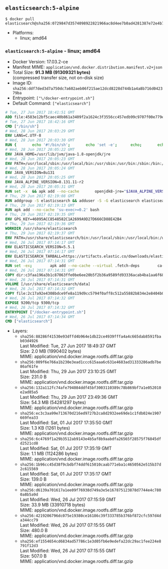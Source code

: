 ## `elasticsearch:5-alpine`

```console
$ docker pull elasticsearch@sha256:0729847d3574098922821966ac8d4ee7b0ad4281387e72e4b761aa68e2a8b459
```

-	Platforms:
	-	linux; amd64

### `elasticsearch:5-alpine` - linux; amd64

-	Docker Version: 17.03.2-ce
-	Manifest MIME: `application/vnd.docker.distribution.manifest.v2+json`
-	Total Size: **91.3 MB (91309321 bytes)**  
	(compressed transfer size, not on-disk size)
-	Image ID: `sha256:ddf7ded3d7a750dc7a602aeb06f215ae12dcd8228d744b1a4a8b716d042379ba`
-	Entrypoint: `["\/docker-entrypoint.sh"]`
-	Default Command: `["elasticsearch"]`

```dockerfile
# Tue, 27 Jun 2017 18:41:51 GMT
ADD file:4583e12bf5caec40b861a3409f2a1624c3f3556cc457edb99c9707f00e779e45 in / 
# Tue, 27 Jun 2017 18:42:16 GMT
CMD ["/bin/sh"]
# Wed, 28 Jun 2017 20:03:29 GMT
ENV LANG=C.UTF-8
# Wed, 28 Jun 2017 20:03:30 GMT
RUN { 		echo '#!/bin/sh'; 		echo 'set -e'; 		echo; 		echo 'dirname "$(dirname "$(readlink -f "$(which javac || which java)")")"'; 	} > /usr/local/bin/docker-java-home 	&& chmod +x /usr/local/bin/docker-java-home
# Wed, 28 Jun 2017 20:05:22 GMT
ENV JAVA_HOME=/usr/lib/jvm/java-1.8-openjdk/jre
# Wed, 28 Jun 2017 20:05:23 GMT
ENV PATH=/usr/local/sbin:/usr/local/bin:/usr/sbin:/usr/bin:/sbin:/bin:/usr/lib/jvm/java-1.8-openjdk/jre/bin:/usr/lib/jvm/java-1.8-openjdk/bin
# Wed, 28 Jun 2017 20:05:24 GMT
ENV JAVA_VERSION=8u131
# Wed, 28 Jun 2017 20:05:25 GMT
ENV JAVA_ALPINE_VERSION=8.131.11-r2
# Wed, 28 Jun 2017 20:05:31 GMT
RUN set -x 	&& apk add --no-cache 		openjdk8-jre="$JAVA_ALPINE_VERSION" 	&& [ "$JAVA_HOME" = "$(docker-java-home)" ]
# Thu, 29 Jun 2017 02:19:08 GMT
RUN addgroup -S elasticsearch && adduser -S -G elasticsearch elasticsearch
# Thu, 29 Jun 2017 02:19:13 GMT
RUN apk add --no-cache 'su-exec>=0.2' bash
# Thu, 29 Jun 2017 02:19:35 GMT
ENV GPG_KEY=46095ACC8548582C1A2699A9D27D666CD88E42B4
# Thu, 29 Jun 2017 02:19:36 GMT
WORKDIR /usr/share/elasticsearch
# Thu, 29 Jun 2017 02:19:37 GMT
ENV PATH=/usr/share/elasticsearch/bin:/usr/local/sbin:/usr/local/bin:/usr/sbin:/usr/bin:/sbin:/bin:/usr/lib/jvm/java-1.8-openjdk/jre/bin:/usr/lib/jvm/java-1.8-openjdk/bin
# Wed, 26 Jul 2017 07:14:17 GMT
ENV ELASTICSEARCH_VERSION=5.5.1
# Wed, 26 Jul 2017 07:14:17 GMT
ENV ELASTICSEARCH_TARBALL=https://artifacts.elastic.co/downloads/elasticsearch/elasticsearch-5.5.1.tar.gz ELASTICSEARCH_TARBALL_ASC=https://artifacts.elastic.co/downloads/elasticsearch/elasticsearch-5.5.1.tar.gz.asc ELASTICSEARCH_TARBALL_SHA1=cb5648a6723527bdccee98caef7a9d08885a5b0f
# Wed, 26 Jul 2017 07:14:31 GMT
RUN set -ex; 		apk add --no-cache --virtual .fetch-deps 		ca-certificates 		gnupg 		openssl 		tar 	; 		wget -O elasticsearch.tar.gz "$ELASTICSEARCH_TARBALL"; 		if [ "$ELASTICSEARCH_TARBALL_SHA1" ]; then 		echo "$ELASTICSEARCH_TARBALL_SHA1 *elasticsearch.tar.gz" | sha1sum -c -; 	fi; 		if [ "$ELASTICSEARCH_TARBALL_ASC" ]; then 		wget -O elasticsearch.tar.gz.asc "$ELASTICSEARCH_TARBALL_ASC"; 		export GNUPGHOME="$(mktemp -d)"; 		gpg --keyserver ha.pool.sks-keyservers.net --recv-keys "$GPG_KEY"; 		gpg --batch --verify elasticsearch.tar.gz.asc elasticsearch.tar.gz; 		rm -rf "$GNUPGHOME" elasticsearch.tar.gz.asc; 	fi; 		tar -xf elasticsearch.tar.gz --strip-components=1; 	rm elasticsearch.tar.gz; 		apk del .fetch-deps; 		mkdir -p ./plugins; 	for path in 		./data 		./logs 		./config 		./config/scripts 	; do 		mkdir -p "$path"; 		chown -R elasticsearch:elasticsearch "$path"; 	done; 		export ES_JAVA_OPTS='-Xms32m -Xmx32m'; 	if [ "${ELASTICSEARCH_VERSION%%.*}" -gt 1 ]; then 		elasticsearch --version; 	else 		elasticsearch -v; 	fi
# Wed, 26 Jul 2017 07:14:31 GMT
COPY dir:c3faa196a3b1c87063ffe0be6ee20b5f2b36a9589fd93336acab4ba1aa6f6855 in ./config 
# Wed, 26 Jul 2017 07:14:31 GMT
VOLUME [/usr/share/elasticsearch/data]
# Wed, 26 Jul 2017 07:14:32 GMT
COPY file:2c17a92e4308bdce9fe8a119d9cc5794f0aff8c512a55882b834e2e8404b0112 in / 
# Wed, 26 Jul 2017 07:14:32 GMT
EXPOSE 9200/tcp 9300/tcp
# Wed, 26 Jul 2017 07:14:32 GMT
ENTRYPOINT ["/docker-entrypoint.sh"]
# Wed, 26 Jul 2017 07:14:34 GMT
CMD ["elasticsearch"]
```

-	Layers:
	-	`sha256:88286f41530e93dffd4b964e1db22ce4939fffa4a4c665dab8591fbab03d4926`  
		Last Modified: Tue, 27 Jun 2017 18:49:37 GMT  
		Size: 2.0 MB (1990402 bytes)  
		MIME: application/vnd.docker.image.rootfs.diff.tar.gzip
	-	`sha256:009f6e766a1b230e3ead1ccc615aaa6c631e4683ad31333286adb7be86af61fe`  
		Last Modified: Thu, 29 Jun 2017 23:10:25 GMT  
		Size: 231.0 B  
		MIME: application/vnd.docker.image.rootfs.diff.tar.gzip
	-	`sha256:132a112fc74afe794084ddf45bf3003110389c78b869bf7a1e052010e2ad85a5`  
		Last Modified: Thu, 29 Jun 2017 23:49:36 GMT  
		Size: 54.3 MB (54281297 bytes)  
		MIME: application/vnd.docker.image.rootfs.diff.tar.gzip
	-	`sha256:ec3c3aa99e713670d216ed9727b2ca8d2932ee69de1c1fdb024e1907669fea33`  
		Last Modified: Sat, 01 Jul 2017 17:35:50 GMT  
		Size: 1.3 KB (1261 bytes)  
		MIME: application/vnd.docker.image.rootfs.diff.tar.gzip
	-	`sha256:6c4769f1a29b3512ab9143e4b5af8b9aabdfa26565f28575f76845dfd2521cd8`  
		Last Modified: Sat, 01 Jul 2017 17:35:19 GMT  
		Size: 1.1 MB (1124286 bytes)  
		MIME: application/vnd.docker.image.rootfs.diff.tar.gzip
	-	`sha256:1b96cc45d38f9cbdbf74ddf615010caab771eba1c4650562e515b37d2c615569`  
		Last Modified: Sat, 01 Jul 2017 17:35:17 GMT  
		Size: 139.0 B  
		MIME: application/vnd.docker.image.rootfs.diff.tar.gzip
	-	`sha256:d6139a701617a1ee09f76938d749a3e5e167875123878d7744e4c7800a8b5a9d`  
		Last Modified: Wed, 26 Jul 2017 07:15:59 GMT  
		Size: 33.9 MB (33910718 bytes)  
		MIME: application/vnd.docker.image.rootfs.diff.tar.gzip
	-	`sha256:4219206796dc075e19380ce16186c39f333785b376bf872cfc597d4da344cc79`  
		Last Modified: Wed, 26 Jul 2017 07:15:55 GMT  
		Size: 480.0 B  
		MIME: application/vnd.docker.image.rootfs.diff.tar.gzip
	-	`sha256:ef1554654cd6834ad57786c1e3d05fb6e9edefa22dc29ac1fee224e8791f12d3`  
		Last Modified: Wed, 26 Jul 2017 07:15:55 GMT  
		Size: 507.0 B  
		MIME: application/vnd.docker.image.rootfs.diff.tar.gzip
